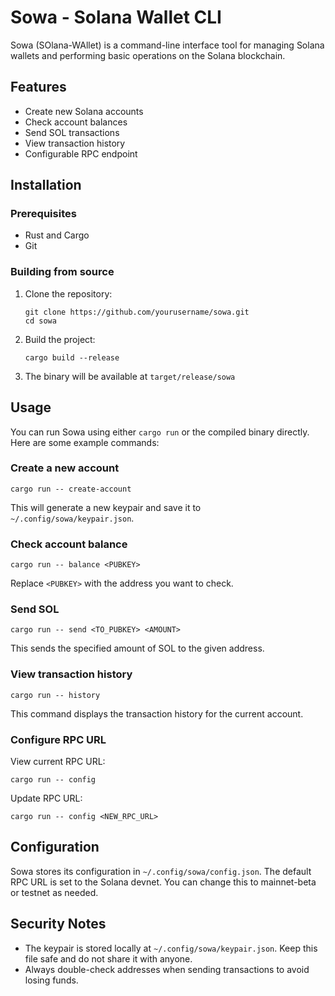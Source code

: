 # Sowa - Solana Wallet CLI

Sowa (SOlana-WAllet) is a command-line interface tool for managing Solana wallets and performing basic operations on the Solana blockchain.

## Features

- Create new Solana accounts
- Check account balances
- Send SOL transactions
- View transaction history
- Configurable RPC endpoint

## Installation

### Prerequisites

- Rust and Cargo
- Git

### Building from source

1. Clone the repository:
   ```
   git clone https://github.com/yourusername/sowa.git
   cd sowa
   ```

2. Build the project:
   ```
   cargo build --release
   ```

3. The binary will be available at `target/release/sowa`

## Usage

You can run Sowa using either `cargo run` or the compiled binary directly. Here are some example commands:

### Create a new account

```
cargo run -- create-account
```

This will generate a new keypair and save it to `~/.config/sowa/keypair.json`.

### Check account balance

```
cargo run -- balance <PUBKEY>
```

Replace `<PUBKEY>` with the address you want to check.

### Send SOL

```
cargo run -- send <TO_PUBKEY> <AMOUNT>
```

This sends the specified amount of SOL to the given address.

### View transaction history

```
cargo run -- history
```

This command displays the transaction history for the current account.

### Configure RPC URL

View current RPC URL:
```
cargo run -- config
```

Update RPC URL:
```
cargo run -- config <NEW_RPC_URL>
```

## Configuration

Sowa stores its configuration in `~/.config/sowa/config.json`. The default RPC URL is set to the Solana devnet. You can change this to mainnet-beta or testnet as needed.

## Security Notes

- The keypair is stored locally at `~/.config/sowa/keypair.json`. Keep this file safe and do not share it with anyone.
- Always double-check addresses when sending transactions to avoid losing funds.